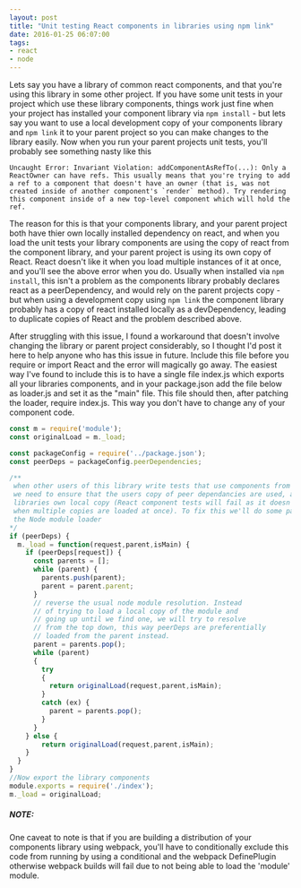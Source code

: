 ```yaml
---
layout: post
title: "Unit testing React components in libraries using npm link"
date: 2016-01-25 06:07:00
tags:
- react
- node
---
```

Lets say you have a library of common react components, and that you're using this library in some other project. If you have some unit tests in your project which use these library components, things work just fine when your project has installed your component library via ```npm install``` - but lets say you want to use a local development copy of your components library and ```npm link``` it to your parent project so you can make changes to the library easily. Now when you run your parent projects unit tests, you'll probably see something nasty like this

```
Uncaught Error: Invariant Violation: addComponentAsRefTo(...): Only a ReactOwner can have refs. This usually means that you're trying to add a ref to a component that doesn't have an owner (that is, was not created inside of another component's `render` method). Try rendering this component inside of a new top-level component which will hold the ref.
```

The reason for this is that your components library, and your parent project both have thier own locally installed dependency on react, and when you load the unit tests your library components are using the copy of react from the component library, and your parent project is using its own copy of React. React doesn't like it when you load multiple instances of it at once, and you'll see the above error when you do. Usually when installed via ```npm install```, this isn't a problem as the components library probably declares react as a peerDependency, and would rely on the parent projects copy - but when using a development copy using ```npm link``` the component library probably has a copy of react installed locally as a devDependency, leading to duplicate copies of React and the problem described above.

After struggling with this issue, I found a workaround that doesn't involve changing the library or parent project considerably, so I thought I'd post it here to help anyone who has this issue in future. Include this file before you require or import React and the error will magically go away. The easiest way I've found to include this is to have a single file index.js which exports all your libraries components, and in your package.json add the file below as loader.js and set it as the "main" file. This file should then, after patching the loader, require index.js. This way you don't have to change any of your component code.

``` javascript
const m = require('module');
const originalLoad = m._load;

const packageConfig = require('../package.json');
const peerDeps = packageConfig.peerDependencies;

/** 
 when other users of this library write tests that use components from this library
 we need to ensure that the users copy of peer dependancies are used, and not this
 libraries own local copy (React component tests will fail as it doesn't like it 
 when multiple copies are loaded at once). To fix this we'll do some patching of 
 the Node module loader
*/
if (peerDeps) {
  m._load = function(request,parent,isMain) {
    if (peerDeps[request]) {
      const parents = [];
      while (parent) {
        parents.push(parent);
        parent = parent.parent;
      }
      // reverse the usual node module resolution. Instead
      // of trying to load a local copy of the module and 
      // going up until we find one, we will try to resolve 
      // from the top down, this way peerDeps are preferentially 
      // loaded from the parent instead.
      parent = parents.pop();
      while (parent)
      {
        try 
        {
          return originalLoad(request,parent,isMain);
        }
        catch (ex) {
          parent = parents.pop();
        }
      }
    } else {
        return originalLoad(request,parent,isMain);
    }
  }
}
//Now export the library components
module.exports = require('./index');
m._load = originalLoad;
```

##### NOTE:
One caveat to note is that if you are building a distribution of your components library using webpack, you'll have to conditionally exclude this code from running by using a conditional and the webpack DefinePlugin otherwise webpack builds will fail due to not being able to load the 'module' module.
